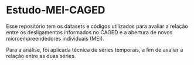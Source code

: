 # Estudo-MEI-CAGED
 
Esse repositório tem os datasets e códigos utilizados para avaliar a relação entre os desligamentos informados no CAGED e a abertura de novos microempreendedores individuais (MEI).

Para a análise, foi aplicada técnica de séries temporais, a fim de avaliar a relação entre as duas séries.
